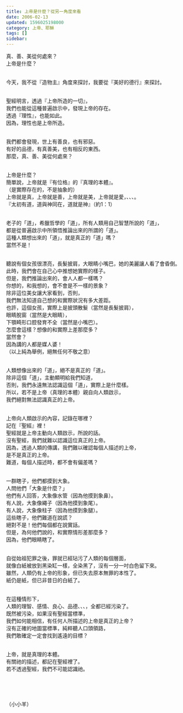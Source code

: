 ```yaml
---
title: 上帝是什麼？從另一角度來看
date: 2006-02-13
updated: 1596025198000
category: 上帝、耶穌
tags: []
sidebar: 
---
```


<p>真、善、美從何處來？<br/>
上帝是什麼？</p>
<p><br/>
今天，我不從『造物主』角度來探討，我要從『美好的德行』來探討。</p>
<p><br/>
聖經明言，透過『上帝所造的一切』，<br/>
我們也能從這種普遍啟示中，發現上帝的存在。<br/>
透過『理性』，也能如此。<br/>
因為，理性也是上帝所造。</p>
<p><br/>
我們都會發現，世上有善良，也有邪惡。<br/>
有好的品德，有真善美，也有相反的東西。<br/>
那麼，真、善、美從何處來？</p>
<p><br/>
上帝是什麼？<br/>
簡單說，上帝就是『有位格』的『真理的本體』。<br/>
（是實際存在的，不是抽象的）<br/>
上帝就是真，上帝就是善，上帝就是美，上帝就是愛，、、、。<br/>
『太初有道，道與神同在，道就是神』（約1：1）</p>
<p><br/>
老子的「道」，希臘哲學的「道」，所有人類用自己智慧所說的「道」，<br/>
都是從普遍啟示中所領悟推論出來的所謂的「道」。<br/>
這種人類想出來的「道」，就是真正的「道」嗎？<br/>
當然不是！</p>
<p><br/>
聽說有個女孩很漂亮，長髮披肩，大眼睛小嘴巴，她的美麗讓人看了會昏倒。<br/>
此時，我們會在自己心中推想她實際的樣子。<br/>
但是，我們推論出來的，會人人都一樣嗎？<br/>
你想的，和我想的，會不會是不一樣的景象？<br/>
除非這位美女讓大家看到，否則，<br/>
我們無法知道自己想的和實際狀況有多大差距。<br/>
也許，這個女孩，實際上是披頭散髮（當然是長髮披肩），<br/>
眼睛脫窗（當然是大眼睛），<br/>
下顎畸形口腔發育不全（當然是小嘴巴）。<br/>
怎麼會這樣？想像的和實際上差那麼多？<br/>
當然會？<br/>
因為講的人都是媒人婆！<br/>
（以上純為舉例，絕無任何不敬之意）</p>
<p><br/>
人類想像出來的「道」，絕不是真正的「道」。<br/>
除非這個「道」，主動顯明給我們知道，<br/>
否則，我們永遠無法認識這個「道」，實際上是什麼樣。<br/>
所以，若不是上帝（真理的本體）親自向人類啟示，<br/>
我們絕對無法認識真正的上帝。</p>
<p><br/>
上帝向人類啟示的內容，記錄在哪裡？<br/>
記在『聖經』裡！<br/>
聖經就是上帝主動向人類啟示，所說的話。<br/>
沒有聖經，我們就難以認識這位真正的上帝。<br/>
因為，透過人類的傳講，我們難以確認每個人描述的上帝，<br/>
是不是真正的上帝。<br/>
難道，每個人描述時，都不會有偏差嗎？</p>
<p><br/>
一群瞎子，他們都摸到大象。<br/>
人問他們「大象是什麼？」<br/>
他們有人回答，大象像水管（因為他摸到象鼻）。<br/>
有人說，大象像繩子（因為他摸到象尾）。<br/>
有人說，大象像柱子（因為他摸到象腿）。<br/>
這些瞎子，他們難道在說謊？<br/>
絕對不是！他們每個都在說實話。<br/>
但是，為何他們說的，和實際情形差那麼多？<br/>
因為，他們眼睛瞎了。</p>
<p><br/>
自從始祖犯罪之後，罪就已經玷污了人類的每個層面，<br/>
就像白紙被放到黑染缸一樣，全染黑了，沒有一分一吋白色留下來。<br/>
雖然，人類仍有上帝的形象，但已失去原本無罪的本性了。<br/>
紙仍是紙，但已非昔日的白紙了。</p>
<p><br/>
在這種情形下，<br/>
人類的理智、感情、良心、品德、、、，全都已經污染了。<br/>
既然被污染，如果沒有聖經當標準，<br/>
我們如何能相信，有任何人所描述的上帝是真正的上帝？<br/>
沒有正確的地圖當標準，純粹聽人口頭領路，<br/>
我們敢確定一定會找到遙遠的目標？</p>
<p><br/>
上帝，就是真理的本體。<br/>
有關祂的描述，都記在聖經裡了。<br/>
若不透過聖經，我們不可能認識祂。</p>
<p> </p>
<p> </p>
<p>（小小羊）</p>
